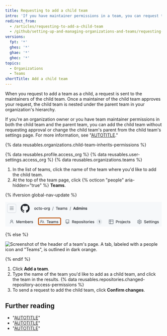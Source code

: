```yaml
---
title: Requesting to add a child team
intro: 'If you have maintainer permissions in a team, you can request to nest an existing team under your team in your organization’s hierarchy.'
redirect_from:
  - /articles/requesting-to-add-a-child-team
  - /github/setting-up-and-managing-organizations-and-teams/requesting-to-add-a-child-team
versions:
  fpt: '*'
  ghes: '*'
  ghae: '*'
  ghec: '*'
topics:
  - Organizations
  - Teams
shortTitle: Add a child team
---
```


When you request to add a team as a child, a request is sent to the maintainers of the child team. Once a maintainer of the child team approves your request, the child team is nested under the parent team in your organization's hierarchy.

If you're an organization owner or you have team maintainer permissions in both the child team and the parent team, you can add the child team without requesting approval or change the child team's parent from the child team's settings page. For more information, see "[AUTOTITLE](/organizations/organizing-members-into-teams/moving-a-team-in-your-organizations-hierarchy)."

{% data reusables.organizations.child-team-inherits-permissions %}

{% data reusables.profile.access_org %}
{% data reusables.user-settings.access_org %}
{% data reusables.organizations.teams %}
1. In the list of teams, click the name of the team where you'd like to add the child team.
1. At the top of the team page, click {% octicon "people" aria-hidden="true" %} **Teams**.

{% ifversion global-nav-update %}

   ![Screenshot of the header of a team's page. A tab, labeled with a people icon and "Teams", is outlined in dark orange.](/assets/images/help/teams/teams-tab-global-nav-update.png)

{% else %}

   ![Screenshot of the header of a team's page. A tab, labeled with a people icon and "Teams", is outlined in dark orange.](/assets/images/help/teams/team-teams-tab.png)

{% endif %}
1. Click **Add a team**.
1. Type the name of the team you'd like to add as a child team, and click the team in the results.
{% data reusables.repositories.changed-repository-access-permissions %}
1. To send a request to add the child team, click **Confirm changes**.

## Further reading

- "[AUTOTITLE](/organizations/organizing-members-into-teams/about-teams)"
- "[AUTOTITLE](/organizations/organizing-members-into-teams/moving-a-team-in-your-organizations-hierarchy)"
- "[AUTOTITLE](/organizations/organizing-members-into-teams/requesting-to-add-or-change-a-parent-team)"
